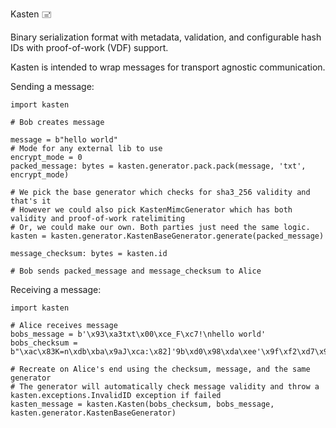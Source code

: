 Kasten 🖃


Binary serialization format with metadata, validation, and configurable hash IDs with proof-of-work (VDF) support.

Kasten is intended to wrap messages for transport agnostic communication.

Sending a message:

```
import kasten

# Bob creates message

message = b"hello world"
# Mode for any external lib to use
encrypt_mode = 0
packed_message: bytes = kasten.generator.pack.pack(message, 'txt', encrypt_mode)

# We pick the base generator which checks for sha3_256 validity and that's it
# However we could also pick KastenMimcGenerator which has both validity and proof-of-work ratelimiting
# Or, we could make our own. Both parties just need the same logic.
kasten = kasten.generator.KastenBaseGenerator.generate(packed_message)

message_checksum: bytes = kasten.id

# Bob sends packed_message and message_checksum to Alice

```

Receiving a message:

```
import kasten

# Alice receives message
bobs_message = b'\x93\xa3txt\x00\xce_F\xc7!\nhello world'
bobs_checksum = b"\xac\x83K=n\xdb\xba\x9aJ\xca:\x82]'9b\xd0\x98\xda\xee'\x9f\xf2\xd7\x94\x9e\x91\x94\x9dnh6\x02\x03\xf0\xfe\x85\xbdrLj]R\xeb;xB@"

# Recreate on Alice's end using the checksum, message, and the same generator
# The generator will automatically check message validity and throw a kasten.exceptions.InvalidID exception if failed
kasten_message = kasten.Kasten(bobs_checksum, bobs_message, kasten.generator.KastenBaseGenerator)
```

